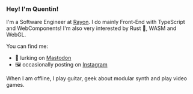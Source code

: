 ### Hey! I'm Quentin!

I'm a Software Engineer at [Rayon](https://rayon.design/). 
I do mainly Front-End with TypeScript and WebComponents!
I'm also very interested by Rust 🦀, WASM and WebGL.

You can find me:
- 🦣 lurking on [Mastodon](https://hachyderm.io/web/@tardiou) 
- 🖼️ occasionally posting on [Instagram](https://www.instagram.com/quentintardivon/)

When I am offline, I play guitar, geek about modular synth and play video games.
